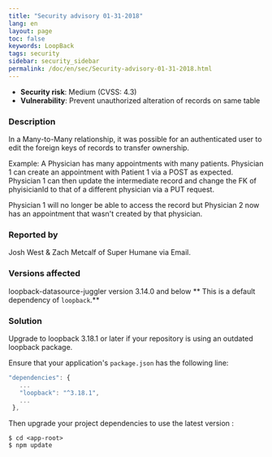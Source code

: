 ```yaml
---
title: "Security advisory 01-31-2018"
lang: en
layout: page
toc: false
keywords: LoopBack
tags: security
sidebar: security_sidebar
permalink: /doc/en/sec/Security-advisory-01-31-2018.html
---
```


- **Security risk**: Medium (CVSS: 4.3)
- **Vulnerability**: Prevent unauthorized alteration of records on same table

### Description

In a Many-to-Many relationship, it was possible for an authenticated user to edit the foreign keys of records to transfer ownership.

Example:
A Physician has many appointments with many patients.
Physician 1 can create an appointment with Patient 1 via a POST as expected.
Physician 1 can then update the intermediate record and change the FK of
phyisicianId to that of a different physician via a PUT request.

Physician 1 will no longer be able to access the record but Physician 2
now has an appointment that wasn't created by that physician.

### Reported by

Josh West & Zach Metcalf of Super Humane via Email.

### Versions affected

loopback-datasource-juggler version 3.14.0 and below
** This is a default dependency of `loopback`.**

### Solution

Upgrade to loopback 3.18.1 or later if your repository is using an outdated loopback package.

Ensure that your application's `package.json` has the following line:

```js
"dependencies": {
   ...
   "loopback": "^3.18.1",
   ...
 },
```

Then upgrade your project dependencies to use the latest version :

```
$ cd <app-root>
$ npm update
```
